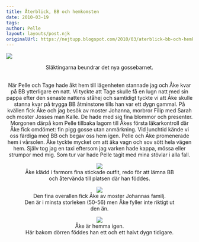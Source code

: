 ```yaml
---
title: Återblick, BB och hemkomsten
date: 2010-03-19
tags: 	
author: Pelle
layout: layouts/post.njk
originalUrl: https://nejtupp.blogspot.com/2010/03/aterblick-bb-och-hemkomsten.html
---
```


<img src="../../../img/2010/03/S%C3%B6dra+BB-_MG_0274.jpg"><div style="text-align: center;">
	<figcaption>Släktingarna beundrar det nya gossebarnet.</figcaption>
</figure>

<br>När Pelle och Tage hade åkt hem till lägenheten stannade jag och Åke  kvar på BB ytterligare en natt. Vi tyckte att Tage skulle få en lugn natt med sin pappa efter den senaste nattens ståhej och samtidigt tyckte vi att Åke skulle stanna kvar på trygga BB åtminstone tills han var ett dygn gammal. På kvällen fick Åke och jag besök av  moster Johanna, morbror Filip med Sarah och moster Josses man Kalle. De  hade med sig fina blommor och presenter. Morgonen därpå kom Pelle tillbaka lagom till Åkes första läkarkontroll där Åke fick omdömet: fin pigg gosse utan anmärkning. Vid lunchtid kände vi oss färdiga med BB och begav oss hem igen. Pelle och Åke promenerade hem i vårsolen. Åke tyckte mycket om att åka vagn och sov sött hela vägen hem. Själv tog jag en taxi eftersom jag varken hade kappa, mössa eller strumpor med mig. Som tur var hade Pelle tagit med mina stövlar i alla fall.<br>

<figure>
	<img src="../../../img/2010/03/Andra+dygnet-_MG_0324.jpg">
	<figcaption>Åke klädd i farmors fina stickade outfit, redo för att lämna BB<br>och återvända till platsen där han föddes.</figcaption>
</figure>

<figure>
	<img src="../../../img/2010/03/Andra+dygnet-_MG_0340.jpg">
	<figcaption>Den fina overallen fick Åke av moster Johannas familj.<br>Den är i minsta storleken (50-56) men Åke fyller inte riktigt ut den än. </figcaption>
</figure><img src="../../../img/2010/03/Andra+dygnet-_MG_0357.jpg">
	<figcaption>Åke är hemma igen.<br>Här bakom dörren föddes han ett och ett halvt dygn tidigare.</figcaption>
</figure>



